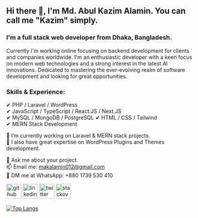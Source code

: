 ## Hi there 👋, I'm Md. Abul Kazim Alamin. You can call me "Kazim" simply.
### I'm a full stack web developer from Dhaka, Bangladesh.

Currently I'm working online focusing on backend development for clients and companies worldwide. 
I'm an enthusiastic developer with a keen focus on modern web technologies and a strong interest in the latest AI innovations. 
Dedicated to mastering the ever-evolving realm of software development and looking for great opportunities.

### Skills & Experience:
✔ PHP / Laravel / WordPress  <br>
✔ JavaScript / TypeScript / React.JS / Next.JS <br>
✔ MySQL / MongoDB / PostgreSQL
✔ HTML / CSS / Tailwind <br>
✔ MERN Stack Development <br>

🔭 I’m currently working on Laravel & MERN stack projects. <br>
🌱 I also have great expertise on WordPress Plugins and Themes development. <br>

💬 Ask me about your project. <br>
📫 Email me: makalamin012@gmail.com <br>
💬 DM me at WhatsApp: +880 1739 530 410


[<img src='https://cdn.jsdelivr.net/npm/simple-icons@3.0.1/icons/github.svg' alt='github' height='40'>](https://github.com/mak-alamin)  [<img src='https://cdn.jsdelivr.net/npm/simple-icons@3.0.1/icons/linkedin.svg' alt='linkedin' height='40'>](https://www.linkedin.com/in/mak-alamin/)  [<img src='https://cdn.jsdelivr.net/npm/simple-icons@3.0.1/icons/twitter.svg' alt='twitter' height='40'>](https://twitter.com/mak_alamin)  [<img src='https://cdn.jsdelivr.net/npm/simple-icons@3.0.1/icons/stackoverflow.svg' alt='stackoverflow' height='40'>](https://stackoverflow.com/users/mak-alamin)  

[![Top Langs](https://github-readme-stats.vercel.app/api/top-langs/?username=mak-alamin)](https://github.com/anuraghazra/github-readme-stats)


